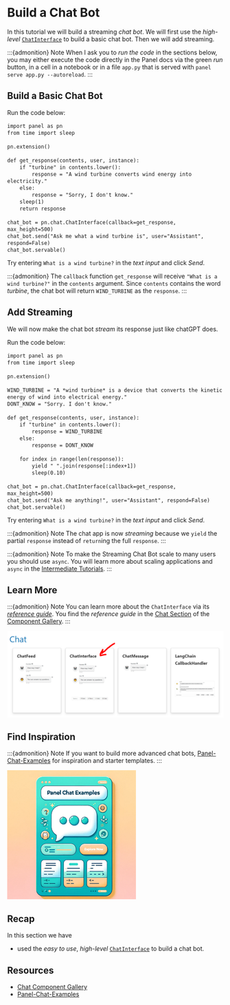 # Build a Chat Bot

In this tutorial we will build a streaming *chat bot*. We will first use the *high-level* [`ChatInterface`](../../reference/chat/ChatInterface.ipynb) to build a basic chat bot. Then we will add streaming.

:::{admonition} Note
When I ask you to *run the code* in the sections below, you may either execute the code directly in the Panel docs via the green *run* button, in a cell in a notebook or in a file `app.py` that is served with `panel serve app.py --autoreload`.
:::

## Build a Basic Chat Bot

Run the code below:

```{pyodide}
import panel as pn
from time import sleep

pn.extension()

def get_response(contents, user, instance):
    if "turbine" in contents.lower():
        response = "A wind turbine converts wind energy into electricity."
    else:
        response = "Sorry, I don't know."
    sleep(1)
    return response

chat_bot = pn.chat.ChatInterface(callback=get_response, max_height=500)
chat_bot.send("Ask me what a wind turbine is", user="Assistant", respond=False)
chat_bot.servable()
```

Try entering `What is a wind turbine?` in the *text input* and click *Send*.

:::{admonition}
The `callback` function `get_response` will receive `"What is a wind turbine?"` in the `contents` argument. Since `contents` contains the word *turbine*, the chat bot will return `WIND_TURBINE` as the `response`.
:::

## Add Streaming

We will now make the chat bot *stream* its response just like chatGPT does.

Run the code below:

```{pyodide}
import panel as pn
from time import sleep

pn.extension()

WIND_TURBINE = "A *wind turbine* is a device that converts the kinetic energy of wind into electrical energy."
DONT_KNOW = "Sorry. I don't know."

def get_response(contents, user, instance):
    if "turbine" in contents.lower():
        response = WIND_TURBINE
    else:
        response = DONT_KNOW
    
    for index in range(len(response)):
        yield " ".join(response[:index+1])
        sleep(0.10)

chat_bot = pn.chat.ChatInterface(callback=get_response, max_height=500)
chat_bot.send("Ask me anything!", user="Assistant", respond=False)
chat_bot.servable()
```

Try entering `What is a wind turbine?` in the *text input* and click *Send*.

:::{admonition} Note
The chat app is now *streaming* because we `yield` the partial `response` instead of `return`ing the full `response`.
:::

:::{admonition} Note
To make the Streaming Chat Bot scale to many users you should use `async`. You will learn more about scaling applications and `async` in the [Intermediate Tutorials](../intermediate/index.md).
:::

## Learn More

:::{admonition} Note
You can learn more about the `ChatInterface` via its [*reference guide*](../../reference/chat/ChatInterface.html). You find the *reference guide* in the [Chat Section](/reference/index.html#chat) of the [Component Gallery](../../reference/index.md).
:::

[![Chat Section of Component Gallery](../../_static/images/build_chatbot_chat_section.png)](/reference/index.html#chat)

## Find Inspiration

:::{admonition} Note
If you want to build more advanced chat bots, [Panel-Chat-Examples](https://holoviz-topics.github.io/panel-chat-examples/) for inspiration and starter templates.
:::

[<img src="../../_static/images/panel-chat-examples.png" height="300"></img>](https://holoviz-topics.github.io/panel-chat-examples/)

## Recap

In this section we have

- used the *easy to use*, *high-level* [`ChatInterface`](../../reference/chat/ChatInterface.ipynb) to build a chat bot.

## Resources

- [Chat Component Gallery](/reference/index.html#chat)
- [Panel-Chat-Examples](https://holoviz-topics.github.io/panel-chat-examples/)
